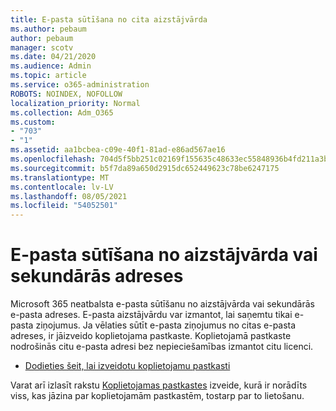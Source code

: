 ```yaml
---
title: E-pasta sūtīšana no cita aizstājvārda
ms.author: pebaum
author: pebaum
manager: scotv
ms.date: 04/21/2020
ms.audience: Admin
ms.topic: article
ms.service: o365-administration
ROBOTS: NOINDEX, NOFOLLOW
localization_priority: Normal
ms.collection: Adm_O365
ms.custom:
- "703"
- "1"
ms.assetid: aa1bcbea-c09e-40f1-81ad-e86ad567ae16
ms.openlocfilehash: 704d5f5bb251c02169f155635c48633ec55848936b4fd211a3b2978811a45dc7
ms.sourcegitcommit: b5f7da89a650d2915dc652449623c78be6247175
ms.translationtype: MT
ms.contentlocale: lv-LV
ms.lasthandoff: 08/05/2021
ms.locfileid: "54052501"
---
```

# <a name="send-email-from-an-alias-or-secondary-address"></a>E-pasta sūtīšana no aizstājvārda vai sekundārās adreses

Microsoft 365 neatbalsta e-pasta sūtīšanu no aizstājvārda vai sekundārās e-pasta adreses. E-pasta aizstājvārdu var izmantot, lai saņemtu tikai e-pasta ziņojumus. Ja vēlaties sūtīt e-pasta ziņojumus no citas e-pasta adreses, ir jāizveido koplietojama pastkaste. Koplietojamā pastkaste nodrošinās citu e-pasta adresi bez nepieciešamības izmantot citu licenci.
  
- [Dodieties šeit, lai izveidotu koplietojamu pastkasti](https://portal.office.com/AdminPortal/Home#/AssistedGuide/addemailoptions)

Varat arī izlasīt rakstu [Koplietojamas pastkastes](/microsoft-365/admin/email/create-a-shared-mailbox) izveide, kurā ir norādīts viss, kas jāzina par koplietojamām pastkastēm, tostarp par to lietošanu.